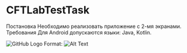 # CFTLabTestTask
Постановка
Необходимо реализовать приложение с 2-мя экранами.
Требования
Для Android допускаются языки: Java, Kotlin.

![GitHub Logo](/images/logo.png)
Format: ![Alt Text](https://www.google.ru/url?sa=i&url=https%3A%2F%2Fwww.history.com%2Ftopics%2Fus-politics%2Fjohn-mccain&psig=AOvVaw1fw8rYEwt0monbLt8qp39a&ust=1600172941643000&source=images&cd=vfe&ved=0CAIQjRxqFwoTCMig8fDS6OsCFQAAAAAdAAAAABAF)
